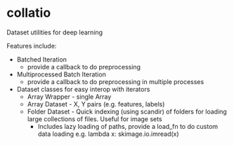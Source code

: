 # collatio
Dataset utilities for deep learning

Features include:

* Batched Iteration
    * provide a callback to do preprocessing
* Multiprocessed Batch Iteration
    * provide a callback to do preprocessing in multiple processes
* Dataset classes for easy interop with iterators
    * Array Wrapper - single Array
    * Array Dataset - X, Y pairs (e.g. features, labels)
    * Folder Dataset - Quick indexing (using scandir) of folders for loading large collections of files. Useful for image sets
        * Includes lazy loading of paths, provide a load_fn to do custom data loading e.g. lambda x: skimage.io.imread(x)